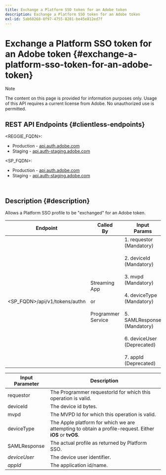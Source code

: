 ```yaml
---
title: Exchange a Platform SSO token for an Adobe token
description: Exchange a Platform SSO token for an Adobe token
exl-id: 5ab60268-8f97-4755-8281-be45e812ed7f
---
```

# Exchange a Platform SSO token for an Adobe token {#exchange-a-platform-sso-token-for-an-adobe-token}

>[!NOTE]
>
>The content on this page is provided for information purposes only. Usage of this API requires a current license from Adobe. No unauthorized use is permitted.

## REST API Endpoints {#clientless-endpoints}

<REGGIE_FQDN>:

* Production - [api.auth.adobe.com](http://api.auth.adobe.com/)
* Staging - [api.auth-staging.adobe.com](http://api.auth-staging.adobe.com/)

<SP_FQDN>:

* Production - [api.auth.adobe.com](http://api.auth.adobe.com/)
* Staging - [api.auth-staging.adobe.com](http://api.auth-staging.adobe.com/)

</br>

## Description {#description}

Allows a Platform SSO profile to be "exchanged" for an Adobe token.
  
| Endpoint | Called  </br>By | Input   </br>Params | HTTP  </br>Method | Response | HTTP  </br>Response |
| --- | --- | --- | --- | --- | --- |
| <SP_FQDN>/api/v1/tokens/authn | Streaming App</br></br>or</br></br>Programmer Service | 1.  requestor (Mandatory)</br>    </br>2.  deviceId (Mandatory)</br>    </br>3.  mvpd (Mandatory)</br>    </br>4.  deviceType (Mandatory)</br>    </br>5.  SAMLResponse (Mandatory)</br>    </br>6.  deviceUser (Deprecated)</br>    </br>7.  appId (Deprecated) | POST | The successful response will be a 204 No Content, indicating that the token was successfully created and is ready to use for the authz flows. | 204 - No Content   </br>400 - Bad request |

  
| Input Parameter | Description |
| --- | --- |
| requestor | The Programmer requestorId for which this operation is valid. |
| deviceId | The device id bytes. |
| mvpd | The MVPD Id for which this operation is valid. |
| deviceType | The Apple platform for which we are attempting to obtain a profile-request.  Either **iOS** or **tvOS**. |
| SAMLResponse | The actual profile as returned by Platform SSO. |
| _deviceUser_ | The device user identifier. |
| _appId_ | The application id/name. |

